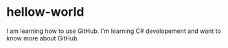 # hellow-world
I am learning how to use GitHub.
I'm learning C# developement and want to know more about GitHub.
